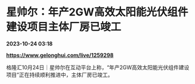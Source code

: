 # 星帅尔：年产2GW高效太阳能光伏组件建设项目主体厂房已竣工

**2023-10-24 03:18**

**https://www.gelonghui.com/live/1259298**

格隆汇10月24日｜星帅尔在互动平台上称，“年产2GW高效太阳能光伏组件建设项目”正在持续顺利推进中，主体厂房已竣工。